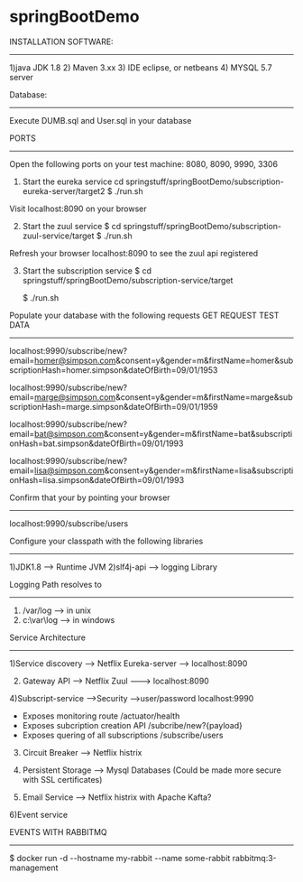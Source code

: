 # springBootDemo


INSTALLATION SOFTWARE:
*********************
1)java JDK 1.8
2) Maven 3.xx
3) IDE eclipse, or netbeans
4) MYSQL 5.7 server

Database:
*********
Execute DUMB.sql and User.sql in your database


PORTS
******
Open the following ports on your test machine: 8080, 8090, 9990, 3306

1) Start the eureka service
 cd springstuff/springBootDemo/subscription-eureka-server/target2
 $ ./run.sh
 
 Visit localhost:8090 on your browser
 
 
 2) Start the zuul service
   $ cd springstuff/springBootDemo/subscription-zuul-service/target
   $ ./run.sh
   
   Refresh your browser localhost:8090 to see the zuul api registered
   
   
  3) Start the subscription service
     $ cd springstuff/springBootDemo/subscription-service/target
      
     $ ./run.sh
     
     
  

Populate your database with the following requests GET REQUEST TEST DATA
************************************
localhost:9990/subscribe/new?email=homer@simpson.com&consent=y&gender=m&firstName=homer&subscriptionHash=homer.simpson&dateOfBirth=09/01/1953

localhost:9990/subscribe/new?email=marge@simpson.com&consent=y&gender=m&firstName=marge&subscriptionHash=marge.simpson&dateOfBirth=09/01/1959

localhost:9990/subscribe/new?email=bat@simpson.com&consent=y&gender=m&firstName=bat&subscriptionHash=bat.simpson&dateOfBirth=09/01/1993

localhost:9990/subscribe/new?email=lisa@simpson.com&consent=y&gender=m&firstName=lisa&subscriptionHash=lisa.simpson&dateOfBirth=09/01/1993


Confirm that your by pointing your browser 
*******************************************
localhost:9990/subscribe/users


Configure your classpath with the following libraries
*********************************************************


1)JDK1.8    --> Runtime JVM
2)slf4j-api   --> logging Library


Logging Path resolves to
************************
1) /var/log --> in unix
2) c:\var\log --> in windows




Service Architecture
*********************

1)Service discovery --> Netflix Eureka-server --> localhost:8090


2) Gateway API --> Netflix Zuul ---> localhost:8090


4)Subscript-service -->Security -->user/password localhost:9990
  - Exposes monitoring route /actuator/health
  - Exposes subcription creation API  /subcribe/new?{payload}
  - Exposes quering of all subscriptions /subscribe/users
  
3) Circuit Breaker --> Netflix histrix

4) Persistent Storage --> Mysql Databases  (Could be made more secure with SSL certificates)


5) Email Service --> Netflix histrix with Apache Kafta?

6)Event service

EVENTS WITH RABBITMQ
**********************
$ docker run -d --hostname my-rabbit --name some-rabbit rabbitmq:3-management
